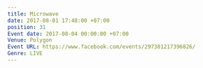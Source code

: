 ```yaml
---
title: Microwave
date: 2017-08-01 17:48:00 +07:00
position: 31
Event date: 2017-08-04 00:00:00 +07:00
Venue: Polygon
Event URL: https://www.facebook.com/events/297381217396826/
Genre: LIVE
---
```


